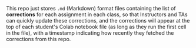 This repo just stores `.md` (Markdown) format files containing the list of **corrections** for each assignment in each class, so that Instructors and TAs can quickly update these corrections, and the corrections will appear at the top of each student's Colab notebook file (as long as they run the first cell in the file), with a timestamp indicating how recently they fetched the corrections from this repo.
